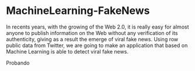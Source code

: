 # MachineLearning-FakeNews
In recents years, with the growing of the Web 2.0, it is really easy for almost anyone to publish information on the Web without any verification of its authenticity, giving as a result the emerge of viral fake news. Using row public data from Twitter, we are going to make an application that based on Machine Learning is able to detect viral fake news.

Probando
